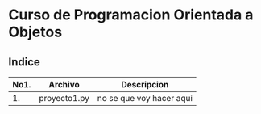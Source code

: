 # Curso de Programacion Orientada a Objetos 

## Indice 

|No1.|Archivo|Descripcion|
|--|--|--|
|1.|proyecto1.py|no se que voy hacer aqui|
